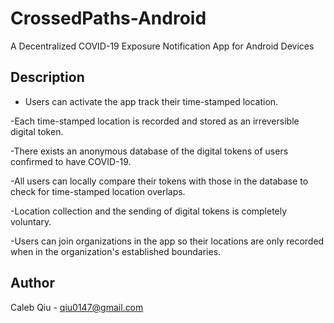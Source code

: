 # CrossedPaths-Android
A Decentralized COVID-19 Exposure Notification App for Android Devices
## Description
- Users can activate the app track their time-stamped location.     

-Each time-stamped location is recorded and stored as an irreversible digital token.   

-There exists an anonymous database of the digital tokens of users confirmed to have COVID-19.   

-All users can locally compare their tokens with those in the database to check for time-stamped location overlaps.   

-Location collection and the sending of digital tokens is completely voluntary.   

-Users can join organizations in the app so their locations are only recorded when in the organization's established boundaries.   
## Author
Caleb Qiu -
qiu0147@gmail.com
